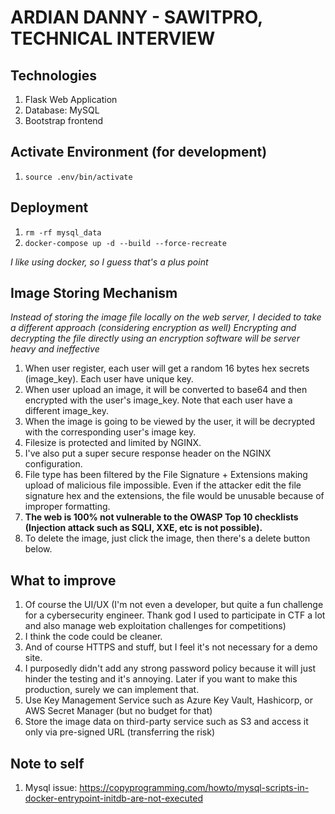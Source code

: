 # ARDIAN DANNY - SAWITPRO, TECHNICAL INTERVIEW

## Technologies
1. Flask Web Application
2. Database: MySQL
3. Bootstrap frontend

## Activate Environment (for development)

1. `source .env/bin/activate`

## Deployment

1. `rm -rf mysql_data`
2. `docker-compose up -d --build --force-recreate`

*I like using docker, so I guess that's a plus point*

## Image Storing Mechanism

*Instead of storing the image file locally on the web server, I decided to take a different approach (considering encryption as well)*
*Encrypting and decrypting the file directly using an encryption software will be server heavy and ineffective*

1. When user register, each user will get a random 16 bytes hex secrets (image_key). Each user have unique key.
2. When user upload an image, it will be converted to base64 and then encrypted with the user's image_key. Note that each user have a different image_key.
3. When the image is going to be viewed by the user, it will be decrypted with the corresponding user's image key.
4. Filesize is protected and limited by NGINX.
5. I've also put a super secure response header on the NGINX configuration.
6. File type has been filtered by the File Signature + Extensions making upload of malicious file impossible. Even if the attacker edit the file signature hex and the extensions, the file would be unusable because of improper formatting.
7. **The web is 100% not vulnerable to the OWASP Top 10 checklists (Injection attack such as SQLI, XXE, etc is not possible).**
7. To delete the image, just click the image, then there's a delete button below.


## What to improve

1. Of course the UI/UX (I'm not even a developer, but quite a fun challenge for a cybersecurity engineer. Thank god I used to participate in CTF a lot and also manage web exploitation challenges for competitions)
2. I think the code could be cleaner.
3. And of course HTTPS and stuff, but I feel it's not necessary for a demo site.
4. I purposedly didn't add any strong password policy because it will just hinder the testing and it's annoying. Later if you want to make this production, surely we can implement that.
5. Use Key Management Service such as Azure Key Vault, Hashicorp, or AWS Secret Manager (but no budget for that)
6. Store the image data on third-party service such as S3 and access it only via pre-signed URL (transferring the risk)


## Note to self

1. Mysql issue: https://copyprogramming.com/howto/mysql-scripts-in-docker-entrypoint-initdb-are-not-executed










